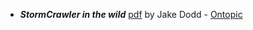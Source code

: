 * _**StormCrawler in the wild**_ [pdf](https://drive.google.com/file/d/0B4ebzXTbUoiARUFoSVZKWkFuMkZTVnRsRnJBYm5GdHFyRjhV/view?usp=sharing) by Jake Dodd - [Ontopic](http://www.ontopic.io/)